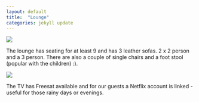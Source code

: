 ```yaml
---
layout: default
title:  "Lounge"
categories: jekyll update
---
```


<img src="{{site.baseurl}}/assets/images/lounge1.jpg">

The lounge has seating for at least 9 and has 3 leather sofas. 2 x 2 person and a 3 person. There are also a couple of single chairs and a foot stool (popular with the children) :).

<img src="{{site.baseurl}}/assets/images/lounge2.jpg">

The TV has Freesat available and for our guests a Netflix account is linked - useful for those rainy days or evenings.

